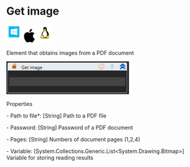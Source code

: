 # Get image

![](<../../../.gitbook/assets/image (90).png>)

Element that obtains images from a PDF document

![](<../../../.gitbook/assets/1 (39).png>)

Properties

&#x20;\- Path to file\*: \[String] Path to a PDF file

&#x20;\- Password: \[String] Password of a PDF document

&#x20;\- Pages: \[String] Numbers of document pages (1,2,4)

&#x20;\- Variable: \[System.Collections.Generic.List\<System.Drawing.Bitmap>] Variable for storing reading results

